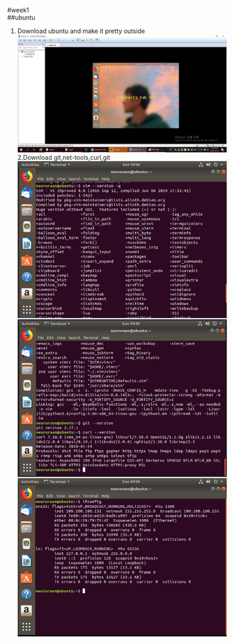 #week1  
##ubuntu  
1. Download ubuntu and make it pretty outside  
![prettyubuntu](prettyubuntu.jpg)  
2.Download git,net-tools,curl,git  
![vim](vimubuntu.png)  
![gitandcurl](gitubuntu.png)  
![ifconfig](ifconfigubuntu.png)
